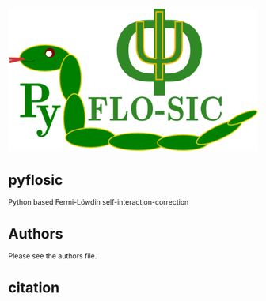 ![GitHub Logo](/images/pyflosic_logo.png)

# pyflosic
Python based Fermi-Löwdin self-interaction-correction  

# Authors 
Please see the authors file. 

# citation
